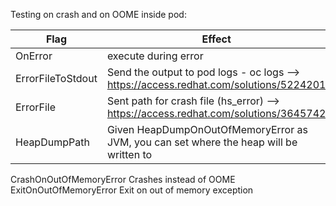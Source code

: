 Testing on crash and on OOME inside pod:


Flag | Effect
--------- | ---------
OnError | execute during error
ErrorFileToStdout 	| Send the output to pod logs - oc logs --> https://access.redhat.com/solutions/5224201
ErrorFile 	| Sent path for crash file (hs_error) --> https://access.redhat.com/solutions/3645742
HeapDumpPath 	| Given HeapDumpOnOutOfMemoryError as JVM, you can set where the heap will be written to
CrashOnOutOfMemoryError 	Crashes instead of OOME
ExitOnOutOfMemoryError  	Exit on out of memory exception
